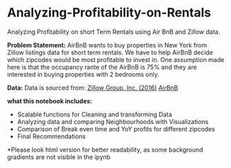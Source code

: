 # Analyzing-Profitability-on-Rentals
Analyzing Profitability on short Term Rentals using Air BnB and Zillow data.

**Problem Statement:** AirBnB wants to buy properties in New York from Zillow listings data for short term rentals. We have to help AirBnB decide which zipcodes would be most profitable to invest in. One assumption made here is that the occupancy rante of the AirBnB is 75% and they are interested in buying properties with 2 bedrooms only. 

**Data:** Data is sourced from:
[Zillow Group, Inc. (2016)](https://www.zillow.com/research/data/)
[AirBnB](http://insideairbnb.com/get-the-data.html)

**what this notebook includes:**
- Scalable functions for Cleaning and transforming Data
- Analyzing data and comparing Neighbourhoods with Visualizations
- Comparison of Break even time and YoY profits for different zipcodes
- Final Recommendations

*Please look html version for better readability, as some background gradients are not visible in the ipynb





